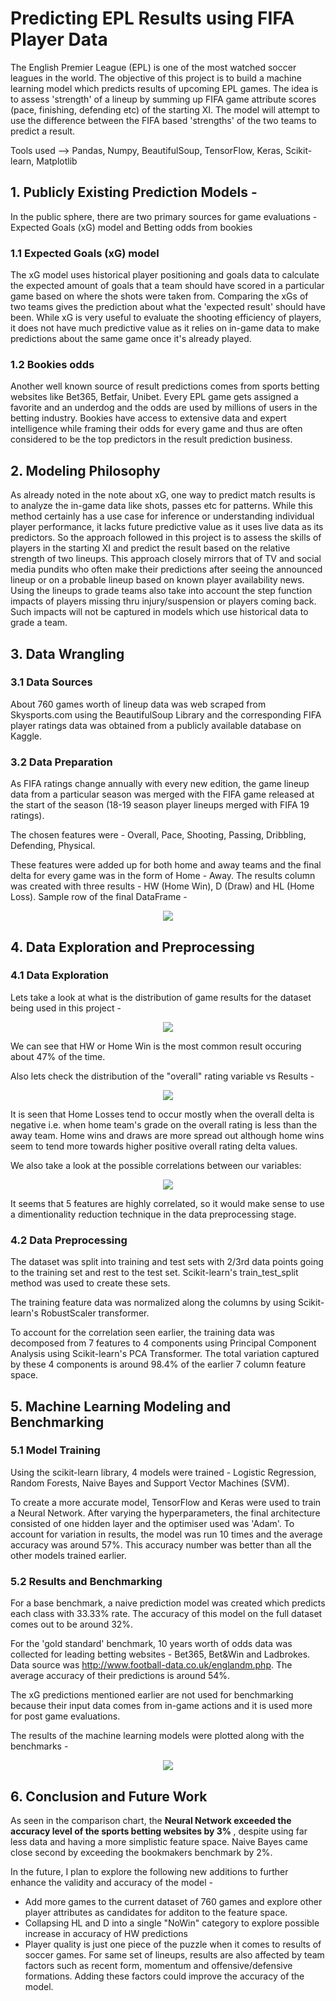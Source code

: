 # Predicting EPL Results using FIFA Player Data
The English Premier League (EPL) is one of the most watched soccer leagues in the world. The objective of this project is to build a machine learning model which predicts results of upcoming EPL games. The idea is to assess 'strength' of a lineup by summing up FIFA game attribute scores (pace, finishing, defending etc) of the starting XI. The model will attempt to use the difference between the FIFA based 'strengths' of the two teams to predict a result. 

Tools used --> Pandas, Numpy, BeautifulSoup, TensorFlow, Keras, Scikit-learn, Matplotlib

## 1. Publicly Existing Prediction Models -
In the public sphere, there are two primary sources for game evaluations - Expected Goals (xG) model and Betting odds from bookies

### 1.1 Expected Goals (xG) model
The xG model uses historical player positioning and goals data to calculate the expected amount of goals that a team should have scored in a particular game based on where the shots were taken from. Comparing the xGs of two teams gives the prediction about what the 'expected result' should have been. While xG is very useful to evaluate the shooting efficiency of players, it does not have much predictive value as it relies on in-game data to make predictions about the same game once it's already played. 

### 1.2 Bookies odds 
Another well known source of result predictions comes from sports betting websites like Bet365, Betfair, Unibet. Every EPL game gets assigned a favorite and an underdog and the odds are used by millions of users in the betting industry. Bookies have access to extensive data and expert intelligence while framing their odds for every game and thus are often considered to be the top predictors in the result prediction business. 

## 2. Modeling Philosophy 
As already noted in the note about xG, one way to predict match results is to analyze the in-game data like shots, passes etc for patterns. While this method certainly has a use case for inference or understanding individual player performance, it lacks future predictive value as it uses live data as its predictors. So the approach followed in this project is to assess the skills of players in the starting XI and predict the result based on the relative strength of two lineups. This approach closely mirrors that of TV and social media pundits who often make their predictions after seeing the announced lineup or on a probable lineup based on known player availability news. Using the lineups to grade teams also take into account the step function impacts of players missing thru injury/suspension or players coming back. Such impacts will not be captured in models which use historical data to grade a team. 

## 3. Data Wrangling 
### 3.1 Data Sources
About 760 games worth of lineup data was web scraped from Skysports.com using the BeautifulSoup Library and the corresponding FIFA player ratings data was obtained from a publicly available database on Kaggle. 

### 3.2 Data Preparation 
As FIFA ratings change annually with every new edition, the game lineup data from a particular season was merged with the FIFA game released at the start of the season (18-19 season player lineups merged with FIFA 19 ratings). 

The chosen features were - Overall, Pace, Shooting, Passing, Dribbling, Defending, Physical. 

These features were added up for both home and away teams and the final delta for every game was in the form of Home - Away. 
The results column was created with three results - HW (Home Win), D (Draw) and HL (Home Loss).  Sample row of the final DataFrame -

<p align="center">
  <img src="images/SampleDFrow.PNG">
</p>

## 4. Data Exploration and Preprocessing

### 4.1 Data Exploration 
Lets take a look at what is the distribution of game results for the dataset being used in this project - 

<p align="center">
  <img src="images/GameResultsDistribution.PNG">
</p>

We can see that HW or Home Win is the most common result occuring about 47% of the time.

Also lets check the distribution of the "overall" rating variable vs Results - 

<p align="center">
  <img src="images/BoxplotResultsForOverall.PNG">
</p>

It is seen that Home Losses tend to occur mostly when the overall delta is negative i.e. when home team's grade on the overall rating is less than the away team. Home wins and draws are more spread out although home wins seem to tend more towards higher positive overall rating delta values. 

We also take a look at the possible correlations between our variables:

<p align="center">
  <img src="images/Heatmap.PNG">
</p>

It seems that 5 features are highly correlated, so it would make sense to use a dimentionality reduction technique in the data preprocessing stage.

### 4.2 Data Preprocessing

The dataset was split into training and test sets with 2/3rd data points going to the training set and rest to the test set. Scikit-learn's train_test_split method was used to create these sets. 

The training feature data was normalized along the columns by using Scikit-learn's RobustScaler transformer. 

To account for the correlation seen earlier, the training data was decomposed from 7 features to 4 components using Principal Component Analysis using Scikit-learn's PCA Transformer. The total variation captured by these 4 components is around 98.4% of the earlier 7 column feature space.  

## 5. Machine Learning Modeling and Benchmarking 

### 5.1 Model Training

Using the scikit-learn library, 4 models were trained - Logistic Regression, Random Forests, Naive Bayes and Support Vector Machines (SVM). 

To create a more accurate model, TensorFlow and Keras were used to train a Neural Network. After varying the hyperparameters, the final architecture consisted of one hidden layer and the optimiser used was 'Adam'. To account for variation in results, the model was run 10 times and the average accuracy was around 57%. This accuracy number was better than all the other models trained earlier. 

### 5.2 Results and Benchmarking

For a base benchmark, a naive prediction model was created which predicts each class with 33.33% rate. The accuracy of this model on the full dataset comes out to be around 32%. 

For the 'gold standard' benchmark, 10 years worth of odds data was collected for leading betting websites - Bet365, Bet&Win and Ladbrokes. Data source was http://www.football-data.co.uk/englandm.php. The average accuracy of their predictions is around 54%. 

The xG predictions mentioned earlier are not used for benchmarking because their input data comes from in-game actions and it is used more for post game evaluations. 

The results of the machine learning models were plotted along with the benchmarks - 

<p align="center">
  <img src="images/ModelAccuracies.PNG">
</p>

## 6. Conclusion and Future Work

As seen in the comparison chart, the <b> Neural Network exceeded the accuracy level of the sports betting websites  by 3% </b>, despite using far less data and having a more simplistic feature space. Naive Bayes came close second by exceeding the bookmakers benchmark by 2%. 

In the future, I plan to explore the following new additions to further enhance the validity and accuracy of the model - 
* Add more games to the current dataset of 760 games and explore other player attributes as candidates for additon to the feature space.
* Collapsing HL and D into a single "NoWin" category to explore possible increase in accuracy of HW predictions
* Player quality is just one piece of the puzzle when it comes to results of soccer games. For same set of lineups, results are also affected by team factors such as recent form, momentum and offensive/defensive formations. Adding these factors could improve the accuracy of the model. 

